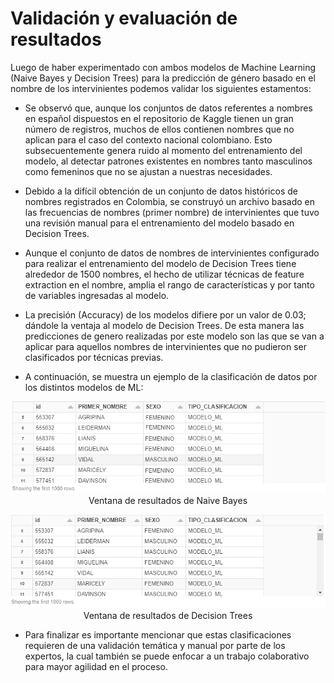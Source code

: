 # Validación y evaluación de resultados

Luego de haber experimentado con ambos modelos de Machine Learning (Naive Bayes y Decision Trees) para la predicción de género basado en el nombre de los intervinientes podemos validar los siguientes estamentos: 

*    Se observó que, aunque los conjuntos de datos referentes a nombres en español dispuestos en el repositorio de Kaggle tienen un gran número de registros, muchos de ellos contienen nombres que no aplican para el caso del contexto nacional colombiano. Esto subsecuentemente genera ruido al momento del entrenamiento del modelo, al detectar patrones existentes en nombres tanto masculinos como femeninos que no se ajustan a nuestras necesidades.

*    Debido a la difícil obtención de un conjunto de datos históricos de nombres registrados en Colombia, se construyó un archivo basado en las frecuencias de nombres (primer nombre) de intervinientes que tuvo una revisión manual para el entrenamiento del modelo basado en Decision Trees. 

*    Aunque el conjunto de datos de nombres de intervinientes configurado para realizar el entrenamiento del modelo de Decision Trees tiene alrededor de 1500 nombres, el hecho de utilizar técnicas de feature extraction en el nombre, amplia el rango de características y por tanto de variables ingresadas al modelo. 

*    La precisión (Accuracy) de los modelos difiere por un valor de 0.03; dándole la ventaja al modelo de Decision Trees. De esta manera las predicciones de genero realizadas por este modelo son las que se van a aplicar para aquellos nombres de intervinientes que no pudieron ser clasificados por técnicas previas.

*    A continuación, se muestra un ejemplo de la clasificación de datos por los distintos modelos de ML:

<p align="center">
 <img src="nb_resultados.png">
 Ventana de resultados de Naive Bayes
</p>

<p align="center">
 <img src="dt_resultados.png">
 Ventana de resultados de Decision Trees
</p>

*    Para finalizar es importante mencionar que estas clasificaciones requieren de una validación temática y manual por parte de los expertos, la cual también se puede enfocar a un trabajo colaborativo para mayor agilidad en el proceso.

